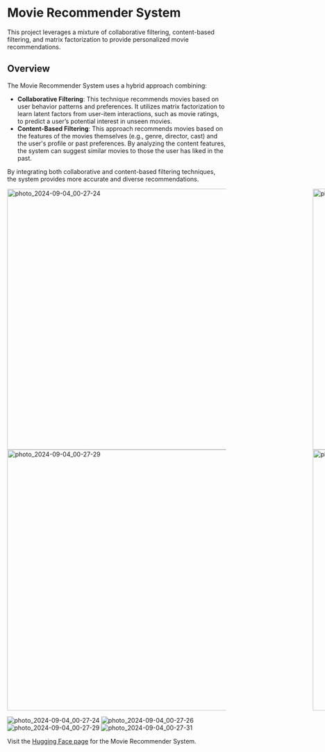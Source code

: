 # Movie Recommender System
This project leverages a mixture of collaborative filtering, content-based filtering, and matrix factorization to provide personalized movie recommendations. 

## Overview
The Movie Recommender System uses a hybrid approach combining:

* **Collaborative Filtering**: This technique recommends movies based on user behavior patterns and preferences. It utilizes matrix factorization to learn latent factors from user-item interactions, such as movie ratings, to predict a user’s potential interest in unseen movies.
* **Content-Based Filtering**: This approach recommends movies based on the features of the movies themselves (e.g., genre, director, cast) and the user's profile or past preferences. By analyzing the content features, the system can suggest similar movies to those the user has liked in the past.
  
By integrating both collaborative and content-based filtering techniques, the system provides more accurate and diverse recommendations.

<div style="display: flex; justify-content: space-between;">
  <img src="https://github.com/user-attachments/assets/f2941da3-f4b7-48d9-a713-6ace1152d824" alt="photo_2024-09-04_00-27-24" style="width: 600px; height: auto; margin-right: 200px;" />
  <img src="https://github.com/user-attachments/assets/eff3f028-709d-40be-b744-b9c61e8ffc22" alt="photo_2024-09-04_00-27-26" style="width: 600px; height: auto; margin-right: 200px;" />
</div>

<div style="display: flex; justify-content: space-between;">
  <img src="https://github.com/user-attachments/assets/fbcd65b7-6ea3-4a68-bf1c-49bdf0262754" alt="photo_2024-09-04_00-27-29" style="width: 600px; height: auto; margin-right: 200px;" />
  <img src="https://github.com/user-attachments/assets/b8d0b811-53f8-4341-b5df-0b52471f99f6" alt="photo_2024-09-04_00-27-31" style="width: 600px; height: auto;" />
</div>

![photo_2024-09-04_00-27-24](https://github.com/user-attachments/assets/f2941da3-f4b7-48d9-a713-6ace1152d824)
![photo_2024-09-04_00-27-26](https://github.com/user-attachments/assets/eff3f028-709d-40be-b744-b9c61e8ffc22)
![photo_2024-09-04_00-27-29](https://github.com/user-attachments/assets/fbcd65b7-6ea3-4a68-bf1c-49bdf0262754)
![photo_2024-09-04_00-27-31](https://github.com/user-attachments/assets/b8d0b811-53f8-4341-b5df-0b52471f99f6)


Visit the [Hugging Face page](https://huggingface.co/spaces/pegahh/Movie-Recommender) for the Movie Recommender System.
